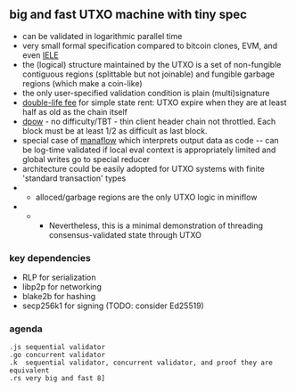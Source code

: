 big and fast UTXO machine with tiny spec
---

* can be validated in logarithmic parallel time
* very small formal specification compared to bitcoin clones, EVM, and even [IELE](https://github.com/runtimeverification/iele-semantics)
* the (logical) structure maintained by the UTXO is a set of non-fungible contiguous regions (splittable but not joinable) and fungible garbage regions (which make a coin-like)
* the only user-specified validation condition is plain (multi)signature
* [double-life fee](https://word.site/2019/12/03/double-life-fee/) for simple state rent: UTXO expire when they are at least half as old as the chain itself
* [dpow](https://word.site/2019/11/12/dynamic-pow/) - no difficulty/TBT - thin client header chain not throttled. Each block must be at least 1/2 as difficult as last block.
* special case of [manaflow](https://word.site/2019/11/26/manaflow/) which interprets output data as code -- can be log-time validated if local eval context is appropriately limited and global writes go to special reducer
* architecture could be easily adopted for UTXO systems with finite 'standard transaction' types
* * alloced/garbage regions are the only UTXO logic in miniflow
* * * Nevertheless, this is a minimal demonstration of threading consensus-validated state through UTXO

### key dependencies

* RLP for serialization
* libp2p for networking
* blake2b for hashing
* secp256k1 for signing (TODO: consider Ed25519)

### agenda

```
.js sequential validator
.go concurrent validator
.k  sequential validator, concurrent validator, and proof they are equivalent
.rs very big and fast 8]
```
